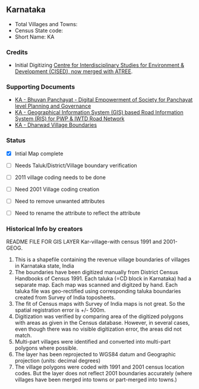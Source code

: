 ## Karnataka

* Total Villages and Towns: 
* Census State code: 
* Short Name: KA

### Credits
- Initial Digitizing [Centre for Interdisciplinary Studies for Environment & Development (CISED), now merged with ATREE](http://www.atree.org/).

### Supporting Documents
- [KA - Bhuvan Panchayat - Digital Empowerment of Society for Panchayat level Planning and Governance](http://www.bhuvan-panchayat.nrsc.gov.in/#SISDP)
- [KA - Geographical Information System (GIS) based Road Information System (RIS) for PWP & IWTD Road Network](http://103.241.144.46:8888/webris/webris)
- [KA - Dharwad Village Boundaries](http://www.dharwad.nic.in/dwd_vill.htm)

### Status
- [x] Intial Map complete 
- [ ] Needs Taluk/District/Village boundary verification
- [ ] 2011 village coding needs to be done
- [ ] Need 2001 Village coding creation
- [ ] Need to remove unwanted attributes
- [ ] Need to rename the attribute to reflect the attribute


### Historical Info by creators
README FILE FOR GIS LAYER  Kar-village-with census 1991 and 2001-GEOG.

1. This is a shapefile containing the revenue village boundaries of villages in Karnataka state, India
2. The boundaries have been digitized manually from District Census Handbooks of Census 1991. Each taluka (=CD block in Karnataka) had a separate map. Each map was scanned and digitzed by hand. Each taluka file was geo-rectified using corresponding taluka boundaries created from Survey of India toposheets.
3. The fit of Census maps with Survey of India maps is not great. So the spatial  registration error is +/- 500m.
4. Digitization was verified by comparing area of the digitized polygons with areas as given in the Census database. However, in several cases, even though there was no visible digitization error, the areas did not match.
5. Multi-part villages were identified and converted into multi-part polygons where possible.
6. The layer has been reprojected to WGS84 datum and Geographic projection (units: decimal degrees)
7. The village polygons were coded with 1991 and 2001 census location codes. But the layer does not reflect 2001 boundaries accurately (where villages have been merged into towns or part-merged into towns.)
